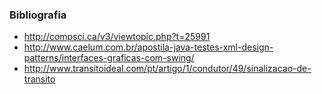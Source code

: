 ### Bibliografia
- http://compsci.ca/v3/viewtopic.php?t=25991
- http://www.caelum.com.br/apostila-java-testes-xml-design-patterns/interfaces-graficas-com-swing/
- http://www.transitoideal.com/pt/artigo/1/condutor/49/sinalizacao-de-transito
